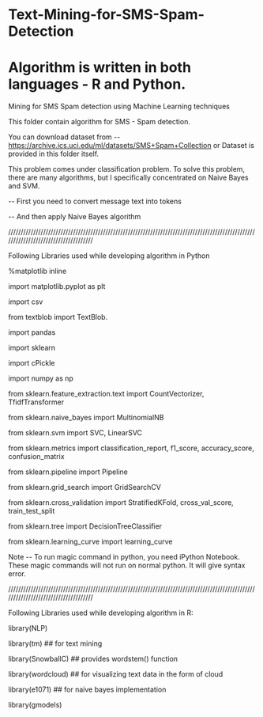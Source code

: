 # Text-Mining-for-SMS-Spam-Detection
# Algorithm is written in both languages - R and Python.

Mining for SMS Spam detection using Machine Learning techniques

This folder contain algorithm for SMS - Spam detection. 

You can download dataset from -- https://archive.ics.uci.edu/ml/datasets/SMS+Spam+Collection or Dataset is provided in this folder itself.

This problem comes under classification problem. 
To solve this problem, there are many algorithms, but I specifically concentrated on Naive Bayes and SVM.

-- First you need to convert message text into tokens

-- And then apply Naive Bayes algorithm

/////////////////////////////////////////////////////////////////////////////////////////////////////////////////////////////////////

Following Libraries used while developing algorithm in Python

%matplotlib inline

import matplotlib.pyplot as plt

import csv

from textblob import TextBlob.

import pandas

import sklearn

import cPickle

import numpy as np

from sklearn.feature_extraction.text import CountVectorizer, TfidfTransformer

from sklearn.naive_bayes import MultinomialNB

from sklearn.svm import SVC, LinearSVC

from sklearn.metrics import classification_report, f1_score, accuracy_score, confusion_matrix

from sklearn.pipeline import Pipeline

from sklearn.grid_search import GridSearchCV

from sklearn.cross_validation import StratifiedKFold, cross_val_score, train_test_split 

from sklearn.tree import DecisionTreeClassifier 

from sklearn.learning_curve import learning_curve

Note -- To run magic command in python, you need iPython Notebook. These magic commands will not run on normal python. 
It will give syntax error.

/////////////////////////////////////////////////////////////////////////////////////////////////////////////////////////////////////

Following Libraries used while developing algorithm in R:

library(NLP)

library(tm)         ## for text mining

library(SnowballC)  ## provides wordstem() function

library(wordcloud)  ## for visualizing text data in the form of cloud

library(e1071)      ## for naive bayes implementation

library(gmodels)


